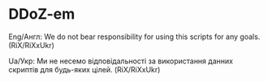 # DDoZ-em

Eng/Англ: We do not bear responsibility for using this scripts for any goals. (RiX/RiXxUkr)

Ua/Укр: Ми не несемо відповідальності за використання данних скриптів для будь-яких цілей. (RiX/RiXxUkr)
